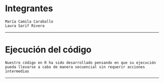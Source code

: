 # Integrantes
	María Camila Caraballo 
	Laura Sarif Rivera 
---

# Ejecución del código
	Nuestro código en R ha sido desarrollado pensando en que su ejecución pueda llevarse a cabo de manera secuencial sin requerir acciones intermedias
---
